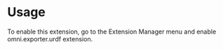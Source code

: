 # Usage

To enable this extension, go to the Extension Manager menu and enable omni.exporter.urdf extension.

